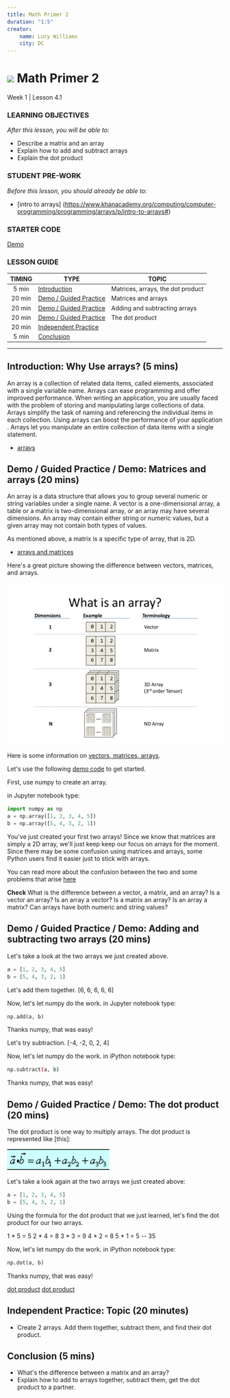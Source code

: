 ```yaml
---
title: Math Primer 2
duration: "1:5"
creator:
    name: Lucy Williams
    city: DC
---
```


# ![](https://ga-dash.s3.amazonaws.com/production/assets/logo-9f88ae6c9c3871690e33280fcf557f33.png) Math Primer 2
Week 1 | Lesson 4.1

### LEARNING OBJECTIVES
*After this lesson, you will be able to:*
- Describe a matrix and an array
- Explain how to add and subtract arrays
- Explain the dot product


### STUDENT PRE-WORK
*Before this lesson, you should already be able to:*
- [intro to arrays] (https://www.khanacademy.org/computing/computer-programming/programming/arrays/p/intro-to-arrays#)

### STARTER CODE
[Demo](./code/w1-4.1-demo.ipynb)

### LESSON GUIDE
| TIMING  | TYPE  | TOPIC  |
|:-:|---|---|
| 5 min  | [Introduction](#introduction)   | Matrices, arrays, the dot product  |
| 20 min  | [Demo / Guided Practice](#demo)  | Matrices and arrays  |
| 20 min  | [Demo / Guided Practice](#demo)  | Adding and subtracting arrays  |
| 20 min  | [Demo / Guided Practice](#demo)  | The dot product  |
| 20 min  | [Independent Practice](#ind-practice)  |  |
| 5 min  | [Conclusion](#conclusion)  |  |

---

<a name="Why use arrays?"></a>
## Introduction: Why Use arrays? (5 mins)

An array is a collection of related data items, called elements, associated
with a single variable name. Arrays can ease programming and offer improved performance.
When writing an application, you are usually faced with the problem of storing and
manipulating large collections of data. Arrays simplify the task of naming and
referencing the individual items in each collection.  Using arrays can boost the
performance of your application . Arrays let you manipulate an entire collection of data
items with a single statement.

- [arrays](https://docs.oracle.com/cd/A57673_01/DOC/api/doc/PC_22/ch10.htm)


<a name="Matrices and arrays"></a>
## Demo / Guided Practice / Demo: Matrices and arrays (20 mins)

An array is a data structure that allows you to group several numeric or string
variables under a single name. A vector is a one-dimensional array, a
table or a matrix is two-dimensional array, or an array may have several dimensions. An array may
contain either string or numeric values, but a given array may not contain both
types of values.

As mentioned above, a matrix is a specific type of array, that is 2D.

- [arrays and matrices](http://www.truebasic.com/node/1038)

Here's a great picture showing the difference between vectors, matrices, and arrays.

![vectors, matrices, arrays](./assets/images/vectorArrayMatrix.jpg)

Here is some information on [vectors, matrices, arrays](http://www.slideshare.net/mikeranderson/2013-1114-enter-thematrix).

Let's use the following [demo code](./code/w1-4.1-demo.ipynb) to get started.


First, use numpy to create an array.

in Jupyter notebook type:

```python
import numpy as np
a = np.array([1, 2, 3, 4, 5])
b = np.array([5, 4, 3, 2, 1])
```

You've just created your first two arrays! Since we know that matrices are simply
a 2D array, we'll just keep keep our focus on arrays for the moment. Since there may be some
confusion using matrices and arrays, some Python users find it easier just to stick with arrays.

You can read more about the confusion between the two and some problems that arise
[here](http://stackoverflow.com/questions/12024820/danger-of-mixing-numpy-matrix-and-array)

**Check** What is the difference between a vector, a matrix, and an array? Is a vector an array?
Is an array a vector? Is a matrix an array? Is an array a matrix? Can arrays have both numeric and string values?


<a name=" Adding and subtracting two arrays"></a>
## Demo / Guided Practice / Demo:  Adding and subtracting two arrays (20 mins)

Let's take a look at the two arrays we just created above.

```python
a = [1, 2, 3, 4, 5]
b = [5, 4, 3, 2, 1]
```

Let's add them together.
[6, 6, 6, 6, 6]


Now, let's let numpy do the work.
in Jupyter notebook type:

```python
np.add(a, b)
```
Thanks numpy, that was easy!


Let's try subtraction.
[-4, -2, 0, 2, 4]


Now, let's let numpy do the work.
in iPython notebook type:

```bash
np.subtract(a, b)
```
Thanks numpy, that was easy!



<a name=" The dot product"></a>
## Demo / Guided Practice / Demo:  The dot product (20 mins)

The dot product is one way to multiply arrays. The dot product is represented like [this]:

![](./assets/images/dot-product.png)

Let's take a look again at the two arrays we just created above:

```python
a = [1, 2, 3, 4, 5]
b = [5, 4, 3, 2, 1]
```

Using the formula for the dot product that we just learned, let's find the dot product for our
two arrays.

1 * 5 = 5
2 * 4 = 8
3 * 3 = 9
4 * 2 = 8
5 * 1 = 5
       --
       35

Now, let's let numpy do the work.
in iPython notebook type:

```python
np.dot(a, b)
```
Thanks numpy, that was easy!

[dot product](http://www.maplesoft.com/support/help/maple/view.aspx?path=SignalProcessing%2FDotProduct)
[dot product](http://tutorial.math.lamar.edu/Classes/CalcII/DotProduct.aspx)



<a name="ind-practice"></a>
## Independent Practice: Topic (20 minutes)
- Create 2 arrays. Add them together, subtract them, and find their dot product.



<a name="conclusion"></a>
## Conclusion (5 mins)
- What's the difference between a matrix and an array?
- Explain how to add to arrays together, subtract them, get the dot product to a partner.
